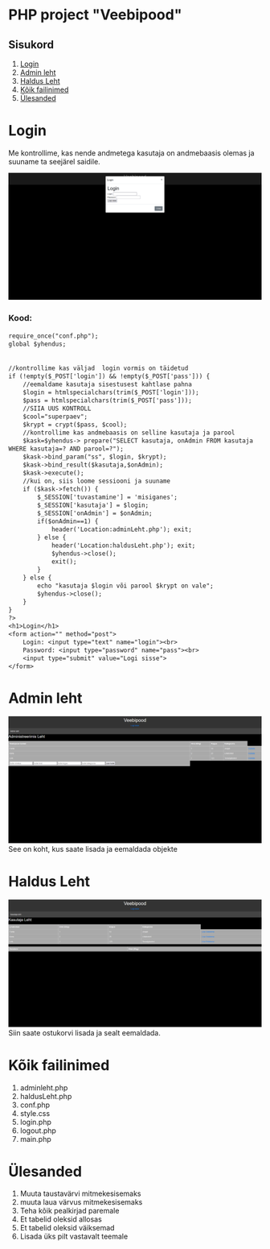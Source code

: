 # PHP project "Veebipood"  
## Sisukord
1. [Login](https://github.com/matveikulakovskiii/Arvestustoo_Veebi/blob/main/README.md#login)
2. [Admin leht](https://github.com/matveikulakovskiii/Arvestustoo_Veebi/blob/main/README.md#admin-leht)
3. [Haldus Leht](https://github.com/matveikulakovskiii/Arvestustoo_Veebi/blob/main/README.md#haldus-leht)
4. [Kõik failinimed](https://github.com/matveikulakovskiii/Arvestustoo_Veebi/blob/main/README.md#k%C3%B5ik-failinimed)
5. [Ülesanded](https://github.com/matveikulakovskiii/Arvestustoo_Veebi/blob/main/README.md#%C3%BClesanded)
   
# Login
Me kontrollime, kas nende andmetega kasutaja on andmebaasis olemas ja suuname ta seejärel saidile.

![pilt](https://github.com/matveikulakovskiii/Arvestustoo_Veebi/blob/main/Login.PNG)

### Kood:
```
require_once("conf.php");
global $yhendus;


//kontrollime kas väljad  login vormis on täidetud
if (!empty($_POST['login']) && !empty($_POST['pass'])) {
    //eemaldame kasutaja sisestusest kahtlase pahna
    $login = htmlspecialchars(trim($_POST['login']));
    $pass = htmlspecialchars(trim($_POST['pass']));
    //SIIA UUS KONTROLL
    $cool="superpaev";
    $krypt = crypt($pass, $cool);
    //kontrollime kas andmebaasis on selline kasutaja ja parool
    $kask=$yhendus-> prepare("SELECT kasutaja, onAdmin FROM kasutaja WHERE kasutaja=? AND parool=?");
    $kask->bind_param("ss", $login, $krypt);
    $kask->bind_result($kasutaja,$onAdmin);
    $kask->execute();
    //kui on, siis loome sessiooni ja suuname
    if ($kask->fetch()) {
        $_SESSION['tuvastamine'] = 'misiganes';
        $_SESSION['kasutaja'] = $login;
        $_SESSION['onAdmin'] = $onAdmin;
        if($onAdmin==1) {
            header('Location:adminLeht.php'); exit;
        } else {
            header('Location:haldusLeht.php'); exit;
            $yhendus->close();
            exit();
        }
    } else {
        echo "kasutaja $login või parool $krypt on vale";
        $yhendus->close();
    }
}
?>
<h1>Login</h1>
<form action="" method="post">
    Login: <input type="text" name="login"><br>
    Password: <input type="password" name="pass"><br>
    <input type="submit" value="Logi sisse">
</form>
```

# Admin leht
![pilt](https://github.com/matveikulakovskiii/Arvestustoo_Veebi/blob/main/admin.PNG)
See on koht, kus saate lisada ja eemaldada objekte
# Haldus Leht
![pilt](https://github.com/matveikulakovskiii/Arvestustoo_Veebi/blob/main/haldus.PNG)
Siin saate ostukorvi lisada ja sealt eemaldada.

# Kõik failinimed
1. adminleht.php
2. haldusLeht.php
3. conf.php
4. style.css
5. login.php
6. logout.php
7. main.php

# Ülesanded
1. Muuta taustavärvi mitmekesisemaks 
2. muuta laua värvus mitmekesisemaks
3. Teha kõik pealkirjad paremale
4. Et tabelid oleksid allosas
5. Et tabelid oleksid väiksemad
6. Lisada üks pilt vastavalt teemale
